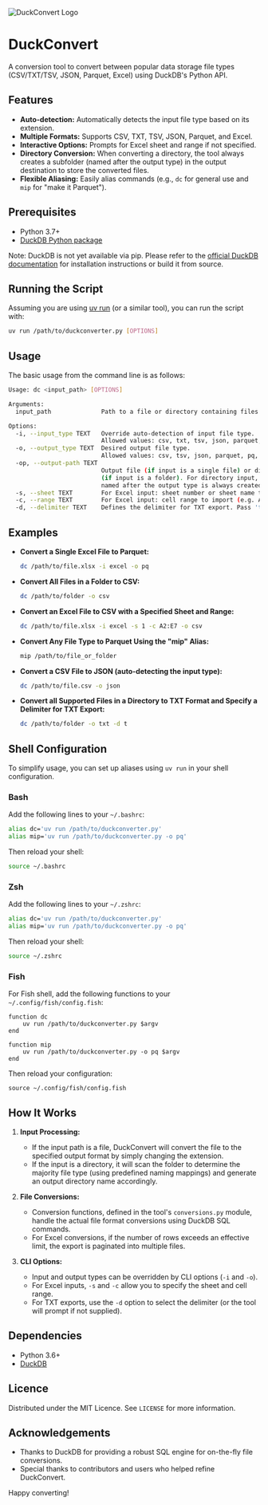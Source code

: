 ![DuckConvert Logo](https://github.com/user-attachments/assets/73141b55-e8ab-4739-8c58-6bfe302ed442)
# DuckConvert

A conversion tool to convert between popular data storage file types (CSV/TXT/TSV, JSON, Parquet, Excel) using DuckDB's Python API.

## Features

- **Auto-detection:** Automatically detects the input file type based on its extension.
- **Multiple Formats:** Supports CSV, TXT, TSV, JSON, Parquet, and Excel.
- **Interactive Options:** Prompts for Excel sheet and range if not specified.
- **Directory Conversion:** When converting a directory, the tool always creates a subfolder (named after the output type) in the output destination to store the converted files.
- **Flexible Aliasing:** Easily alias commands (e.g., `dc` for general use and `mip` for "make it Parquet").

## Prerequisites

- Python 3.7+
- [DuckDB Python package](https://duckdb.org/docs/api/python/reference/)

Note: DuckDB is not yet available via pip. Please refer to the [official DuckDB documentation](https://duckdb.org/docs) for installation instructions or build it from source.

## Running the Script

Assuming you are using [uv run](https://github.com/your/uv-run) (or a similar tool), you can run the script with:

```bash
uv run /path/to/duckconverter.py [OPTIONS]
```

## Usage

The basic usage from the command line is as follows:

```bash
Usage: dc <input_path> [OPTIONS]

Arguments:
  input_path              Path to a file or directory containing files.

Options:
  -i, --input_type TEXT   Override auto-detection of input file type.
                          Allowed values: csv, txt, tsv, json, parquet, pq, excel, ex.
  -o, --output_type TEXT  Desired output file type.
                          Allowed values: csv, tsv, json, parquet, pq, excel, ex.
  -op, --output-path TEXT
                          Output file (if input is a single file) or directory
                          (if input is a folder). For directory input, a subfolder
                          named after the output type is always created.
  -s, --sheet TEXT        For Excel input: sheet number or sheet name to import (e.g. 1 or "Sheet1").
  -c, --range TEXT        For Excel input: cell range to import (e.g. A1:B2).
  -d, --delimiter TEXT    Defines the delimiter for TXT export. Pass 't' for tab-separated, 'c' for comma-separated, or provide a literal value. If not provided, the tool will prompt you.
```

## Examples

- **Convert a Single Excel File to Parquet:**

  ```bash
  dc /path/to/file.xlsx -i excel -o pq
  ```

- **Convert All Files in a Folder to CSV:**

  ```bash
  dc /path/to/folder -o csv
  ```

- **Convert an Excel File to CSV with a Specified Sheet and Range:**

  ```bash
  dc /path/to/file.xlsx -i excel -s 1 -c A2:E7 -o csv
  ```

- **Convert Any File Type to Parquet Using the "mip" Alias:**

  ```bash
  mip /path/to/file_or_folder
  ```

- **Convert a CSV File to JSON (auto-detecting the input type):**

  ```bash
  dc /path/to/file.csv -o json
  ```

- **Convert all Supported Files in a Directory to TXT Format and Specify a Delimiter for TXT Export:**

  ```bash
  dc /path/to/folder -o txt -d t
  ```

## Shell Configuration

To simplify usage, you can set up aliases using `uv run` in your shell configuration.

### Bash

Add the following lines to your `~/.bashrc`:

```bash
alias dc='uv run /path/to/duckconverter.py'
alias mip='uv run /path/to/duckconverter.py -o pq'
```

Then reload your shell:

```bash
source ~/.bashrc
```

### Zsh

Add the following lines to your `~/.zshrc`:

```zsh
alias dc='uv run /path/to/duckconverter.py'
alias mip='uv run /path/to/duckconverter.py -o pq'
```

Then reload your shell:

```zsh
source ~/.zshrc
```

### Fish

For Fish shell, add the following functions to your `~/.config/fish/config.fish`:

```fish
function dc
    uv run /path/to/duckconverter.py $argv
end

function mip
    uv run /path/to/duckconverter.py -o pq $argv
end
```

Then reload your configuration:

```fish
source ~/.config/fish/config.fish
```

## How It Works

1. **Input Processing:**  
   - If the input path is a file, DuckConvert will convert the file to the specified output format by simply changing the extension.
   - If the input is a directory, it will scan the folder to determine the majority file type (using predefined naming mappings) and generate an output directory name accordingly.

2. **File Conversions:**  
   - Conversion functions, defined in the tool's `conversions.py` module, handle the actual file format conversions using DuckDB SQL commands.
   - For Excel conversions, if the number of rows exceeds an effective limit, the export is paginated into multiple files.

3. **CLI Options:**  
   - Input and output types can be overridden by CLI options (`-i` and `-o`).
   - For Excel inputs, `-s` and `-c` allow you to specify the sheet and cell range.
   - For TXT exports, use the `-d` option to select the delimiter (or the tool will prompt if not supplied).

## Dependencies

- Python 3.6+
- [DuckDB](https://duckdb.org)

## Licence

Distributed under the MIT Licence. See `LICENSE` for more information.

## Acknowledgements

- Thanks to DuckDB for providing a robust SQL engine for on-the-fly file conversions.
- Special thanks to contributors and users who helped refine DuckConvert.

Happy converting!

